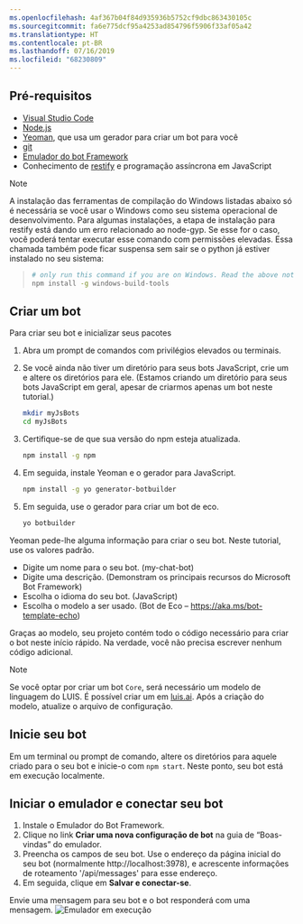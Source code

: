 ```yaml
---
ms.openlocfilehash: 4af367b04f84d935936b5752cf9dbc863430105c
ms.sourcegitcommit: fa6e775dcf95a4253ad854796f5906f33af05a42
ms.translationtype: HT
ms.contentlocale: pt-BR
ms.lasthandoff: 07/16/2019
ms.locfileid: "68230809"
---
```

## <a name="prerequisites"></a>Pré-requisitos

- [Visual Studio Code](https://www.visualstudio.com/downloads)
- [Node.js](https://nodejs.org/)
- [Yeoman](http://yeoman.io/), que usa um gerador para criar um bot para você
- [git](https://git-scm.com/)
- [Emulador do bot Framework](https://aka.ms/bot-framework-emulator-readme)
- Conhecimento de [restify](http://restify.com/) e programação assíncrona em JavaScript

> [!NOTE]
> A instalação das ferramentas de compilação do Windows listadas abaixo só é necessária se você usar o Windows como seu sistema operacional de desenvolvimento.
> Para algumas instalações, a etapa de instalação para restify está dando um erro relacionado ao node-gyp.
> Se esse for o caso, você poderá tentar executar esse comando com permissões elevadas.
> Essa chamada também pode ficar suspensa sem sair se o python já estiver instalado no seu sistema:

> ```bash
> # only run this command if you are on Windows. Read the above note. 
> npm install -g windows-build-tools
> ```

## <a name="create-a-bot"></a>Criar um bot

Para criar seu bot e inicializar seus pacotes

1. Abra um prompt de comandos com privilégios elevados ou terminais.
1. Se você ainda não tiver um diretório para seus bots JavaScript, crie um e altere os diretórios para ele. (Estamos criando um diretório para seus bots JavaScript em geral, apesar de criarmos apenas um bot neste tutorial.)

   ```bash
   mkdir myJsBots
   cd myJsBots
   ```

1. Certifique-se de que sua versão do npm esteja atualizada.

   ```bash
   npm install -g npm
   ```

1. Em seguida, instale Yeoman e o gerador para JavaScript.

   ```bash
   npm install -g yo generator-botbuilder
   ```

1. Em seguida, use o gerador para criar um bot de eco.

   ```bash
   yo botbuilder
   ```

Yeoman pede-lhe alguma informação para criar o seu bot. Neste tutorial, use os valores padrão.

- Digite um nome para o seu bot. (my-chat-bot)
- Digite uma descrição. (Demonstram os principais recursos do Microsoft Bot Framework)
- Escolha o idioma do seu bot. (JavaScript)
- Escolha o modelo a ser usado. (Bot de Eco – https://aka.ms/bot-template-echo)

Graças ao modelo, seu projeto contém todo o código necessário para criar o bot neste início rápido. Na verdade, você não precisa escrever nenhum código adicional.

> [!NOTE]
> Se você optar por criar um bot `Core`, será necessário um modelo de linguagem do LUIS. É possível criar um em [luis.ai](https://www.luis.ai). Após a criação do modelo, atualize o arquivo de configuração.

## <a name="start-your-bot"></a>Inicie seu bot

Em um terminal ou prompt de comando, altere os diretórios para aquele criado para o seu bot e inicie-o com `npm start`. Neste ponto, seu bot está em execução localmente.

## <a name="start-the-emulator-and-connect-your-bot"></a>Iniciar o emulador e conectar seu bot

1. Instale o Emulador do Bot Framework.
2. Clique no link **Criar uma nova configuração de bot** na guia de “Boas-vindas” do emulador. 
3. Preencha os campos de seu bot. Use o endereço da página inicial do seu bot (normalmente http://localhost:3978), e acrescente informações de roteamento '/api/messages' para esse endereço.
4. Em seguida, clique em **Salvar e conectar-se**.

Envie uma mensagem para seu bot e o bot responderá com uma mensagem.
![Emulador em execução](../media/emulator-v4/js-quickstart.png)
